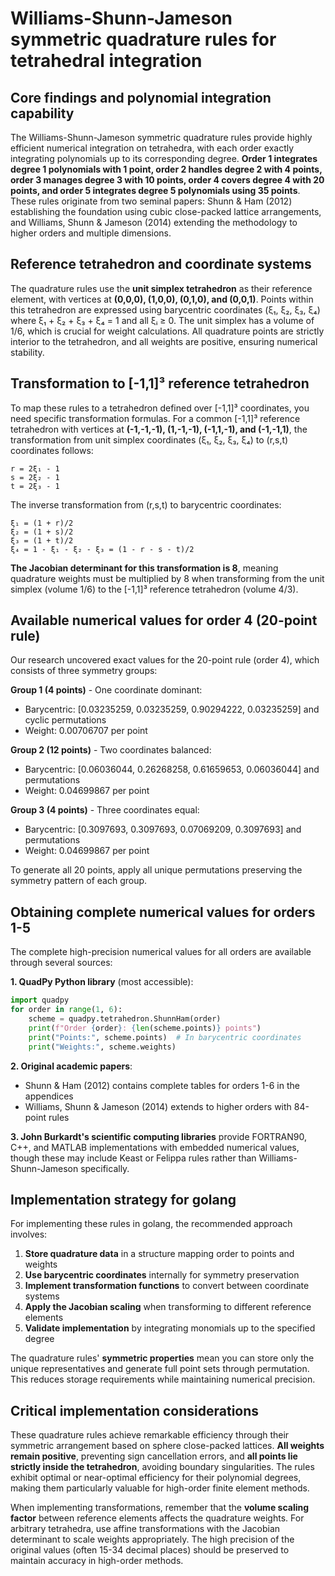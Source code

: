 # Williams-Shunn-Jameson symmetric quadrature rules for tetrahedral integration

## Core findings and polynomial integration capability

The Williams-Shunn-Jameson symmetric quadrature rules provide highly efficient numerical integration on tetrahedra, with each order exactly integrating polynomials up to its corresponding degree. **Order 1 integrates degree 1 polynomials with 1 point, order 2 handles degree 2 with 4 points, order 3 manages degree 3 with 10 points, order 4 covers degree 4 with 20 points, and order 5 integrates degree 5 polynomials using 35 points**. These rules originate from two seminal papers: Shunn & Ham (2012) establishing the foundation using cubic close-packed lattice arrangements, and Williams, Shunn & Jameson (2014) extending the methodology to higher orders and multiple dimensions.

## Reference tetrahedron and coordinate systems

The quadrature rules use the **unit simplex tetrahedron** as their reference element, with vertices at **(0,0,0), (1,0,0), (0,1,0), and (0,0,1)**. Points within this tetrahedron are expressed using barycentric coordinates (ξ₁, ξ₂, ξ₃, ξ₄) where ξ₁ + ξ₂ + ξ₃ + ξ₄ = 1 and all ξᵢ ≥ 0. The unit simplex has a volume of 1/6, which is crucial for weight calculations. All quadrature points are strictly interior to the tetrahedron, and all weights are positive, ensuring numerical stability.

## Transformation to [-1,1]³ reference tetrahedron

To map these rules to a tetrahedron defined over [-1,1]³ coordinates, you need specific transformation formulas. For a common [-1,1]³ reference tetrahedron with vertices at **(-1,-1,-1), (1,-1,-1), (-1,1,-1), and (-1,-1,1)**, the transformation from unit simplex coordinates (ξ₁, ξ₂, ξ₃, ξ₄) to (r,s,t) coordinates follows:

```
r = 2ξ₁ - 1
s = 2ξ₂ - 1  
t = 2ξ₃ - 1
```

The inverse transformation from (r,s,t) to barycentric coordinates:
```
ξ₁ = (1 + r)/2
ξ₂ = (1 + s)/2
ξ₃ = (1 + t)/2
ξ₄ = 1 - ξ₁ - ξ₂ - ξ₃ = (1 - r - s - t)/2
```

**The Jacobian determinant for this transformation is 8**, meaning quadrature weights must be multiplied by 8 when transforming from the unit simplex (volume 1/6) to the [-1,1]³ reference tetrahedron (volume 4/3).

## Available numerical values for order 4 (20-point rule)

Our research uncovered exact values for the 20-point rule (order 4), which consists of three symmetry groups:

**Group 1 (4 points)** - One coordinate dominant:
- Barycentric: [0.03235259, 0.03235259, 0.90294222, 0.03235259] and cyclic permutations
- Weight: 0.00706707 per point

**Group 2 (12 points)** - Two coordinates balanced:
- Barycentric: [0.06036044, 0.26268258, 0.61659653, 0.06036044] and permutations
- Weight: 0.04699867 per point

**Group 3 (4 points)** - Three coordinates equal:
- Barycentric: [0.3097693, 0.3097693, 0.07069209, 0.3097693] and permutations
- Weight: 0.04699867 per point

To generate all 20 points, apply all unique permutations preserving the symmetry pattern of each group.

## Obtaining complete numerical values for orders 1-5

The complete high-precision numerical values for all orders are available through several sources:

**1. QuadPy Python library** (most accessible):
```python
import quadpy
for order in range(1, 6):
    scheme = quadpy.tetrahedron.ShunnHam(order)
    print(f"Order {order}: {len(scheme.points)} points")
    print("Points:", scheme.points)  # In barycentric coordinates
    print("Weights:", scheme.weights)
```

**2. Original academic papers**:
- Shunn & Ham (2012) contains complete tables for orders 1-6 in the appendices
- Williams, Shunn & Jameson (2014) extends to higher orders with 84-point rules

**3. John Burkardt's scientific computing libraries** provide FORTRAN90, C++, and MATLAB implementations with embedded numerical values, though these may include Keast or Felippa rules rather than Williams-Shunn-Jameson specifically.

## Implementation strategy for golang

For implementing these rules in golang, the recommended approach involves:

1. **Store quadrature data** in a structure mapping order to points and weights
2. **Use barycentric coordinates** internally for symmetry preservation
3. **Implement transformation functions** to convert between coordinate systems
4. **Apply the Jacobian scaling** when transforming to different reference elements
5. **Validate implementation** by integrating monomials up to the specified degree

The quadrature rules' **symmetric properties** mean you can store only the unique representatives and generate full point sets through permutation. This reduces storage requirements while maintaining numerical precision.

## Critical implementation considerations

These quadrature rules achieve remarkable efficiency through their symmetric arrangement based on sphere close-packed lattices. **All weights remain positive**, preventing sign cancellation errors, and **all points lie strictly inside the tetrahedron**, avoiding boundary singularities. The rules exhibit optimal or near-optimal efficiency for their polynomial degrees, making them particularly valuable for high-order finite element methods.

When implementing transformations, remember that the **volume scaling factor** between reference elements affects the quadrature weights. For arbitrary tetrahedra, use affine transformations with the Jacobian determinant to scale weights appropriately. The high precision of the original values (often 15-34 decimal places) should be preserved to maintain accuracy in high-order methods.